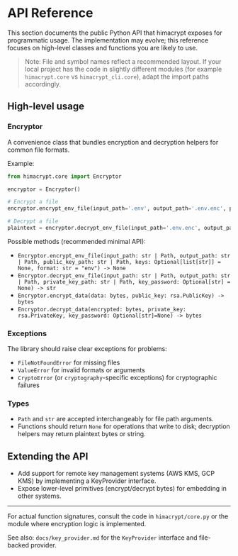 # API Reference

This section documents the public Python API that himacrypt exposes for programmatic usage. The implementation may evolve; this reference focuses on high-level classes and functions you are likely to use.

> Note: File and symbol names reflect a recommended layout. If your local project has the code in slightly different modules (for example `himacrypt.core` vs `himacrypt_cli.core`), adapt the import paths accordingly.

## High-level usage

### Encryptor

A convenience class that bundles encryption and decryption helpers for common file formats.

Example:

```python
from himacrypt.core import Encryptor

encryptor = Encryptor()

# Encrypt a file
encryptor.encrypt_env_file(input_path='.env', output_path='.env.enc', public_key_path='keys/public.pem')

# Decrypt a file
plaintext = encryptor.decrypt_env_file(input_path='.env.enc', output_path='.env', private_key_path='keys/private.pem')
```

Possible methods (recommended minimal API):

- `Encryptor.encrypt_env_file(input_path: str | Path, output_path: str | Path, public_key_path: str | Path, keys: Optional[list[str]] = None, format: str = "env") -> None`
- `Encryptor.decrypt_env_file(input_path: str | Path, output_path: str | Path, private_key_path: str | Path, key_password: Optional[str] = None) -> str`
- `Encryptor.encrypt_data(data: bytes, public_key: rsa.PublicKey) -> bytes`
- `Encryptor.decrypt_data(encrypted: bytes, private_key: rsa.PrivateKey, key_password: Optional[str]=None) -> bytes`

### Exceptions

The library should raise clear exceptions for problems:

- `FileNotFoundError` for missing files
- `ValueError` for invalid formats or arguments
- `CryptoError` (or `cryptography`-specific exceptions) for cryptographic failures

### Types

- `Path` and `str` are accepted interchangeably for file path arguments.
- Functions should return `None` for operations that write to disk; decryption helpers may return plaintext bytes or string.

## Extending the API

- Add support for remote key management systems (AWS KMS, GCP KMS) by implementing a KeyProvider interface.
- Expose lower-level primitives (encrypt/decrypt bytes) for embedding in other systems.

---

For actual function signatures, consult the code in `himacrypt/core.py` or the module where encryption logic is implemented.

See also: `docs/key_provider.md` for the `KeyProvider` interface and file-backed provider.
